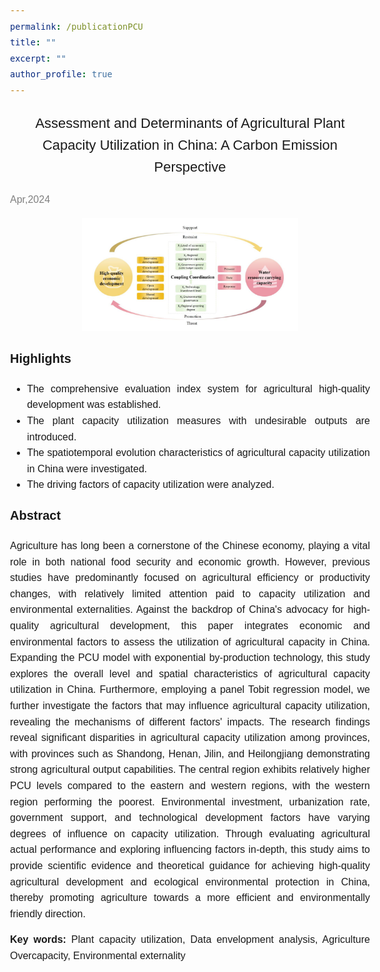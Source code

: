 ```yaml
---
permalink: /publicationPCU
title: ""
excerpt: ""
author_profile: true
---
```


<!DOCTYPE html>
<html>
<head>
    <style>
        body {
            font-family: 'Arial', sans-serif;
            font-size: 16px;
            line-height: 1.6;
            text-align: justify;
        }
        .title {
            font-size: 22px;
            text-align: center;
        }
        .highlight {
            font-size: 20px;
        }
    </style>
</head>
<body>
    <p class="title">Assessment and Determinants of Agricultural Plant Capacity Utilization in China: A Carbon Emission Perspective</p>
    <p><span style="color: grey;">Apr,2024</span></p>
    <div align="center">
      <img src='images/highQ.png' alt="sym" width="60%">
    </div>
    <p class="highlight"><strong>Highlights</strong></p>
    <ul>
        <li>The comprehensive evaluation index system for agricultural high-quality development was established.</li>
        <li>The plant capacity utilization measures with undesirable outputs are introduced.</li>
        <li>The spatiotemporal evolution characteristics of agricultural capacity utilization in China were investigated.</li>
        <li>The driving factors of capacity utilization were analyzed.</li>
    </ul>
    <p class="highlight"><strong>Abstract</strong></p>
    <p>
        Agriculture has long been a cornerstone of the Chinese economy, playing a vital role in both national food security and economic growth. However, previous studies have predominantly focused on agricultural efficiency or productivity changes, with relatively limited attention paid to capacity utilization and environmental externalities. Against the backdrop of China's advocacy for high-quality agricultural development, this paper integrates economic and environmental factors to assess the utilization of agricultural capacity in China. Expanding the PCU model with exponential by-production technology, this study explores the overall level and spatial characteristics of agricultural capacity utilization in China. Furthermore, employing a panel Tobit regression model, we further investigate the factors that may influence agricultural capacity utilization, revealing the mechanisms of different factors' impacts. The research findings reveal significant disparities in agricultural capacity utilization among provinces, with provinces such as Shandong, Henan, Jilin, and Heilongjiang demonstrating strong agricultural output capabilities. The central region exhibits relatively higher PCU levels compared to the eastern and western regions, with the western region performing the poorest. Environmental investment, urbanization rate, government support, and technological development factors have varying degrees of influence on capacity utilization. Through evaluating agricultural actual performance and exploring influencing factors in-depth, this study aims to provide scientific evidence and theoretical guidance for achieving high-quality agricultural development and ecological environmental protection in China, thereby promoting agriculture towards a more efficient and environmentally friendly direction.
    </p>
    <p><strong>Key words:</strong> Plant capacity utilization, Data envelopment analysis, Agriculture Overcapacity, Environmental externality</p>
</body>
</html>
